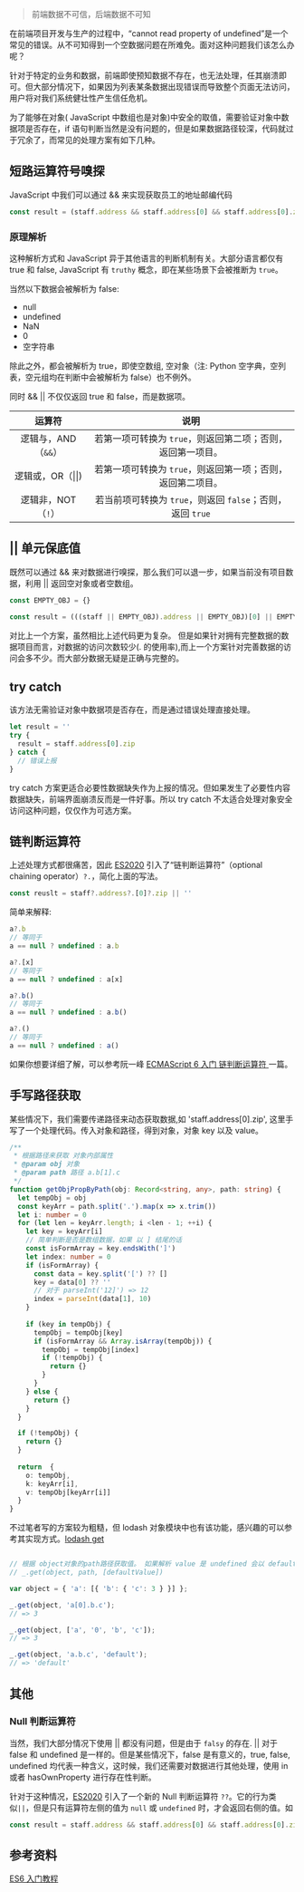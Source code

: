 > 前端数据不可信，后端数据不可知

在前端项目开发与生产的过程中，“cannot read property of undefined”是一个常见的错误。从不可知得到一个空数据问题在所难免。面对这种问题我们该怎么办呢？

针对于特定的业务和数据，前端即使预知数据不存在，也无法处理，任其崩溃即可。但大部分情况下，如果因为列表某条数据出现错误而导致整个页面无法访问，用户将对我们系统健壮性产生信任危机。

为了能够在对象( JavaScript 中数组也是对象)中安全的取值，需要验证对象中数据项是否存在，if 语句判断当然是没有问题的，但是如果数据路径较深，代码就过于冗余了，而常见的处理方案有如下几种。

## 短路运算符号嗅探

JavaScript 中我们可以通过 && 来实现获取员工的地址邮编代码

```js
const result = (staff.address && staff.address[0] && staff.address[0].zip) || ''
```

### 原理解析

这种解析方式和 JavaScript 异于其他语言的判断机制有关。大部分语言都仅有 true 和 false, JavaScript 有 `truthy` 概念，即在某些场景下会被推断为 `true`。

当然以下数据会被解析为 false:

- null
- undefined
- NaN
- 0
- 空字符串

除此之外，都会被解析为 true，即使空数组, 空对象（注: Python 空字典，空列表，空元组均在判断中会被解析为 false）也不例外。

同时 && || 不仅仅返回 true 和 false，而是数据项。

|       运算符        |                            说明                             |
| :-----------------: | :---------------------------------------------------------: |
| 逻辑与，AND（`&&`） | 若第一项可转换为 `true`，则返回第二项；否则，返回第一项目。 |
|  逻辑或，OR（\|\|)  | 若第一项可转换为 `true`，则返回第一项；否则，返回第二项目。 |
| 逻辑非，NOT（`!`）  | 若当前项可转换为 `true`，则返回 `false`；否则，返回 `true`  |

## || 单元保底值

既然可以通过 && 来对数据进行嗅探，那么我们可以退一步，如果当前没有项目数据，利用 || 返回空对象或者空数组。

```js
const EMPTY_OBJ = {}

const result = (((staff || EMPTY_OBJ).address || EMPTY_OBJ)[0] || EMPTY_OBJ).zip || ''
```

对比上一个方案，虽然相比上述代码更为复杂。 但是如果针对拥有完整数据的数据项目而言，对数据的访问次数较少(. 的使用率),而上一个方案针对完善数据的访问会多不少。而大部分数据无疑是正确与完整的。

## try catch

该方法无需验证对象中数据项是否存在，而是通过错误处理直接处理。

```js
let result = ''
try {
  result = staff.address[0].zip
} catch {
  // 错误上报
}
```

try catch 方案更适合必要性数据缺失作为上报的情况。但如果发生了必要性内容数据缺失，前端界面崩溃反而是一件好事。所以 try catch 不太适合处理对象安全访问这种问题，仅仅作为可选方案。

## 链判断运算符

上述处理方式都很痛苦，因此 [ES2020](https://github.com/tc39/proposal-optional-chaining) 引入了“链判断运算符”（optional chaining operator）`?.`，简化上面的写法。

```js
const reuslt = staff?.address?.[0]?.zip || ''
```

简单来解释:

```js
a?.b
// 等同于
a == null ? undefined : a.b

a?.[x]
// 等同于
a == null ? undefined : a[x]

a?.b()
// 等同于
a == null ? undefined : a.b()

a?.()
// 等同于
a == null ? undefined : a()
```

如果你想要详细了解，可以参考阮一峰 [ECMAScript 6 入门 链判断运算符 ](https://es6.ruanyifeng.com/#docs/object#%E9%93%BE%E5%88%A4%E6%96%AD%E8%BF%90%E7%AE%97%E7%AC%A6) 一篇。

## 手写路径获取

某些情况下，我们需要传递路径来动态获取数据,如 'staff.address[0].zip', 这里手写了一个处理代码。传入对象和路径，得到对象，对象 key 以及 value。

```ts
/**
 * 根据路径来获取 对象内部属性
 * @param obj 对象
 * @param path 路径 a.b[1].c
 */
function getObjPropByPath(obj: Record<string, any>, path: string) {
  let tempObj = obj
  const keyArr = path.split('.').map(x => x.trim())
  let i: number = 0
  for (let len = keyArr.length; i <len - 1; ++i) {
    let key = keyArr[i]
    // 简单判断是否是数组数据，如果 以 ] 结尾的话
    const isFormArray = key.endsWith(']')
    let index: number = 0
    if (isFormArray) {
      const data = key.split('[') ?? []
      key = data[0] ?? ''
      // 对于 parseInt('12]') => 12
      index = parseInt(data[1], 10)
    }
    
    if (key in tempObj) {
      tempObj = tempObj[key]
      if (isFormArray && Array.isArray(tempObj)) {
        tempObj = tempObj[index]
        if (!tempObj) {
          return {}
        }
      }
    } else {
      return {}
    }
  }

  if (!tempObj) {
    return {}
  }
  
  return  {
    o: tempObj,
    k: keyArr[i],
    v: tempObj[keyArr[i]]
  }
}
```

不过笔者写的方案较为粗糙，但 lodash 对象模块中也有该功能，感兴趣的可以参考其实现方式。[lodash get](https://www.lodashjs.com/docs/lodash.get)

```js

// 根据 object对象的path路径获取值。 如果解析 value 是 undefined 会以 defaultValue 取代。
// _.get(object, path, [defaultValue])

var object = { 'a': [{ 'b': { 'c': 3 } }] };

_.get(object, 'a[0].b.c');
// => 3

_.get(object, ['a', '0', 'b', 'c']);
// => 3

_.get(object, 'a.b.c', 'default');
// => 'default'
```

## 其他

### Null 判断运算符

当然，我们大部分情况下使用 || 都没有问题，但是由于 `falsy` 的存在. || 对于 false 和 undefined 是一样的。但是某些情况下，false 是有意义的，true, false, undefined 均代表一种含义，这时候，我们还需要对数据进行其他处理，使用 in 或者 hasOwnProperty 进行存在性判断。

针对于这种情况，[ES2020](https://github.com/tc39/proposal-nullish-coalescing) 引入了一个新的 Null 判断运算符 `??`。它的行为类似`||`，但是只有运算符左侧的值为 `null` 或 `undefined` 时，才会返回右侧的值。如

```js
const result = staff.address && staff.address[0] && staff.address[0].zip ?? ''
```

## 参考资料

[ES6 入门教程](https://es6.ruanyifeng.com/)
